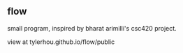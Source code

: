 flow
------

small program, inspired by bharat arimilli's csc420 project.

view at tylerhou.github.io/flow/public
